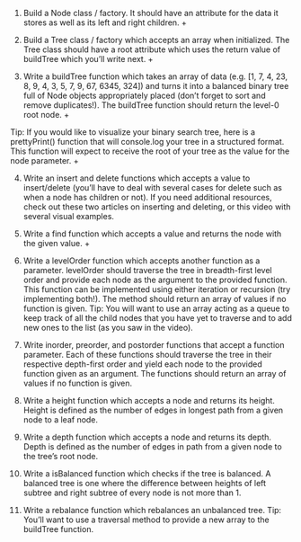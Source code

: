 1. Build a Node class / factory. It should have an attribute for the data it stores as well as its left and right children. +
 
2. Build a Tree class / factory which accepts an array when initialized. 
The Tree class should have a root attribute which uses the return value of buildTree which you’ll write next. +

3. Write a buildTree function which takes an array of data (e.g. [1, 7, 4, 23, 8, 9, 4, 3, 5, 7, 9, 67, 6345, 324]) 
and turns it into a balanced binary tree full of Node objects appropriately placed (don’t forget to sort and remove duplicates!). 
The buildTree function should return the level-0 root node. +

Tip: If you would like to visualize your binary search tree, here is a prettyPrint() function that 
will console.log your tree in a structured format. This function will expect to receive the root of your tree as the value for the node parameter. +

4. Write an insert and delete functions which accepts a value to insert/delete 
(you’ll have to deal with several cases for delete such as when a node has children or not). 
If you need additional resources, check out these two articles on inserting and deleting, or this video with several visual examples.

5. Write a find function which accepts a value and returns the node with the given value. +

6. Write a levelOrder function which accepts another function as a parameter. 
levelOrder should traverse the tree in breadth-first level order and provide 
each node as the argument to the provided function. 
This function can be implemented using either iteration or recursion (try implementing both!). 
The method should return an array of values if no function is given. 
Tip: You will want to use an array acting as a queue to keep track of all the child nodes 
that you have yet to traverse and to add new ones to the list (as you saw in the video).

7. Write inorder, preorder, and postorder functions that accept a function parameter. 
Each of these functions should traverse the tree in their respective depth-first order 
and yield each node to the provided function given as an argument. 
The functions should return an array of values if no function is given.

8. Write a height function which accepts a node and returns its height. 
Height is defined as the number of edges in longest path from a given node to a leaf node.

9. Write a depth function which accepts a node and returns its depth. 
Depth is defined as the number of edges in path from a given node to the tree’s root node.

10. Write a isBalanced function which checks if the tree is balanced. 
A balanced tree is one where the difference between heights 
of left subtree and right subtree of every node is not more than 1.

11. Write a rebalance function which rebalances an unbalanced tree. 
Tip: You’ll want to use a traversal method to provide a new array to the buildTree function.